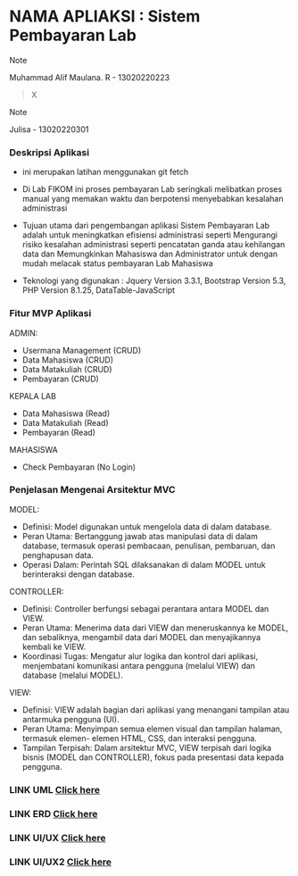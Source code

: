 # NAMA APLIAKSI : Sistem Pembayaran Lab

> [!NOTE]
> Muhammad Alif Maulana. R - 13020220223

>X

>[!NOTE]
> Julisa - 13020220301

### Deskripsi Aplikasi

- ini merupakan latihan menggunakan git fetch

- Di Lab FIKOM ini proses pembayaran Lab seringkali melibatkan proses manual yang memakan waktu dan berpotensi menyebabkan kesalahan administrasi
- Tujuan utama dari pengembangan aplikasi Sistem Pembayaran Lab adalah untuk meningkatkan efisiensi administrasi seperti Mengurangi risiko kesalahan administrasi seperti pencatatan ganda atau kehilangan data dan Memungkinkan Mahasiswa dan Administrator untuk dengan mudah melacak status pembayaran Lab Mahasiswa
- Teknologi yang digunakan : Jquery Version 3.3.1, Bootstrap Version 5.3, PHP Version 8.1.25, DataTable-JavaScript

### Fitur MVP Aplikasi

ADMIN:

- Usermana Management (CRUD)
- Data Mahasiswa (CRUD)
- Data Matakuliah (CRUD)
- Pembayaran (CRUD)

KEPALA LAB

- Data Mahasiswa (Read)
- Data Matakuliah (Read)
- Pembayaran (Read)

MAHASISWA

- Check Pembayaran (No Login)

### Penjelasan Mengenai Arsitektur MVC

MODEL:

- Definisi: Model digunakan untuk mengelola data di dalam database.
- Peran Utama: Bertanggung jawab atas manipulasi data di dalam database, termasuk operasi pembacaan, penulisan, pembaruan, dan penghapusan data.
- Operasi Dalam: Perintah SQL dilaksanakan di dalam MODEL untuk berinteraksi dengan database.

CONTROLLER:

- Definisi: Controller berfungsi sebagai perantara antara MODEL dan VIEW.
- Peran Utama: Menerima data dari VIEW dan meneruskannya ke MODEL, dan sebaliknya, mengambil data dari MODEL dan menyajikannya kembali ke VIEW.
- Koordinasi Tugas: Mengatur alur logika dan kontrol dari aplikasi, menjembatani komunikasi antara pengguna (melalui VIEW) dan database (melalui MODEL).

VIEW:

- Definisi: VIEW adalah bagian dari aplikasi yang menangani tampilan atau antarmuka pengguna (UI).
- Peran Utama: Menyimpan semua elemen visual dan tampilan halaman, termasuk elemen- elemen HTML, CSS, dan interaksi pengguna.
- Tampilan Terpisah: Dalam arsitektur MVC, VIEW terpisah dari logika bisnis (MODEL dan CONTROLLER), fokus pada presentasi data kepada pengguna.

### LINK UML [Click here](https://drive.google.com/file/d/1oZJAlSevl2vS8HRyW5iT2X2f_qsOHhR-/view?usp=sharing)

### LINK ERD [Click here](https://drive.google.com/file/d/1TszEDZ2CYDFKmu5Jd7MLFWSd6ZHzXte4/view?usp=sharing)

### LINK UI/UX [Click here](https://www.figma.com/file/zw47oWnf2mJPOIEQ2ReHJF/SIPEMLA?type=design&t=6oC3R2qf856RMBFp-6)

### LINK UI/UX2 [Click here](https://www.figma.com/design/bpMukOhEQFt0PQrX8LggRk/SIMPELA_2?node-id=0-1&t=2xABR426Qqf77VZX-1)



